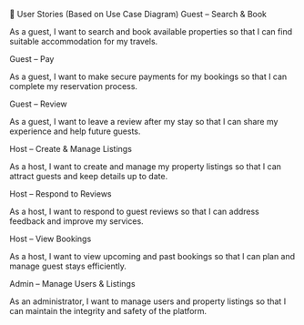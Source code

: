 📝 User Stories (Based on Use Case Diagram)
Guest – Search & Book

As a guest, I want to search and book available properties so that I can find suitable accommodation for my travels.

Guest – Pay

As a guest, I want to make secure payments for my bookings so that I can complete my reservation process.

Guest – Review

As a guest, I want to leave a review after my stay so that I can share my experience and help future guests.

Host – Create & Manage Listings

As a host, I want to create and manage my property listings so that I can attract guests and keep details up to date.

Host – Respond to Reviews

As a host, I want to respond to guest reviews so that I can address feedback and improve my services.

Host – View Bookings

As a host, I want to view upcoming and past bookings so that I can plan and manage guest stays efficiently.

Admin – Manage Users & Listings

As an administrator, I want to manage users and property listings so that I can maintain the integrity and safety of the platform.

